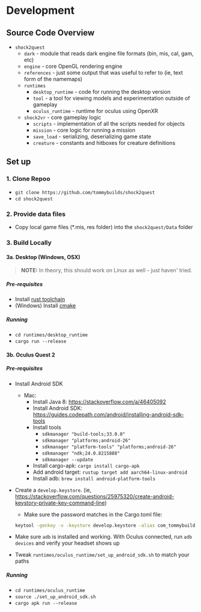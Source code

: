 # Development

## Source Code Overview

- `shock2quest`
  - `dark` - module that reads dark engine file formats (bin, mis, cal, gam, etc)
  - `engine` - core OpenGL rendering engine
  - `references` - just some output that was useful to refer to (ie, text form of the namemaps)
  - `runtimes`
    - `desktop_runtime` - code for running the desktop version
    - `tool` - a tool for viewing models and experimentation outside of gameplay
    - `oculus_runtime` - runtime for oculus using OpenXR
  - `shock2vr` - core gameplay logic
    - `scripts` - implementation of all the scripts needed for objects
    - `mission` - core logic for running a mission
    - `save_load` - serializing, deserializing game state
    - `creature` - constants and hitboxes for creature definitions

## Set up

### 1. Clone Repoo

- `git clone https://github.com/tommybuilds/shock2quest`
- `cd shock2quest`

### 2. Provide data files

- Copy local game files (\*.mis, res folder) into the `shock2quest/Data` folder

### 3. Build Locally

#### 3a. Desktop (Windows, OSX)

> **NOTE:** In theory, this should work on Linux as well - just haven' tried.

##### Pre-requisites

- Install [rust toolchain](https://www.rust-lang.org/tools/install)
- (Windows) Install [cmake](https://cmake.org/install/)

##### Running

- `cd runtimes/desktop_runtime`
- `cargo run --release`

#### 3b. Oculus Quest 2

##### Pre-requisites

- Install Android SDK

  - Mac:
    - Install Java 8: https://stackoverflow.com/a/46405092
    - Install Android SDK: https://guides.codepath.com/android/installing-android-sdk-tools
    - Install tools
      - `sdkmanager "build-tools;33.0.0"`
      - `sdkmanager "platforms;android-26"`
      - `sdkmanager "platform-tools" "platforms;android-26"`
      - `sdkmanager "ndk;24.0.8215888"`
      - `sdkmanager --update`
    - Install cargo-apk: `cargo install cargo-apk`
    - Add android target: `rustup target add aarch64-linux-android`
    - Install adb: `brew install android-platform-tools`

- Create a `develop.keystore`. (ie, https://stackoverflow.com/questions/25975320/create-android-keystory-private-key-command-line)
  - Make sure the password matches in the Cargo.toml file:
  ```sh
  keytool -genkey -v -keystore develop.keystore -alias com_tommybuilds_shock2quest  -keyalg RSA -keysize 2048 -validity 10000
  ```
- Make sure `adb` is installed and working. With Oculus connected, run `adb devices` and verify your headset shows up
- Tweak `runtimes/oculus_runtime/set_up_android_sdk.sh` to match your paths

##### Running

- `cd runtimes/oculus_runtime`
- `source ./set_up_android_sdk.sh`
- `cargo apk run --release`
